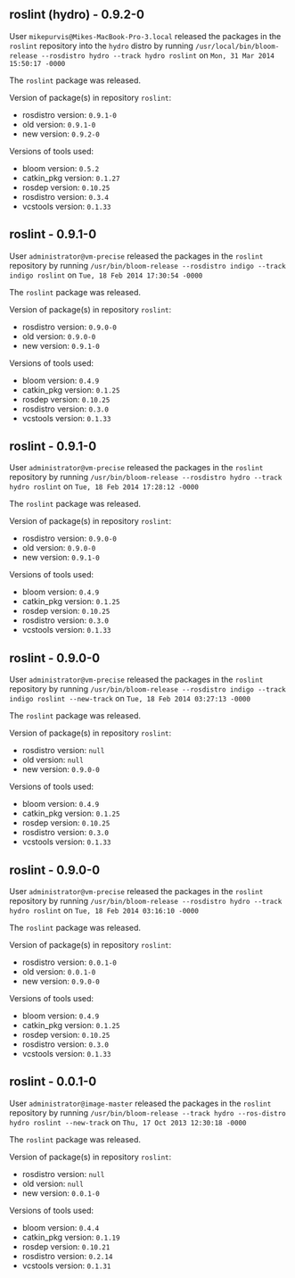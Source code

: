 ## roslint (hydro) - 0.9.2-0

User `mikepurvis@Mikes-MacBook-Pro-3.local` released the packages in the `roslint` repository into the `hydro` distro by running `/usr/local/bin/bloom-release --rosdistro hydro --track hydro roslint` on `Mon, 31 Mar 2014 15:50:17 -0000`

The `roslint` package was released.

Version of package(s) in repository `roslint`:
- rosdistro version: `0.9.1-0`
- old version: `0.9.1-0`
- new version: `0.9.2-0`

Versions of tools used:
- bloom version: `0.5.2`
- catkin_pkg version: `0.1.27`
- rosdep version: `0.10.25`
- rosdistro version: `0.3.4`
- vcstools version: `0.1.33`


## roslint - 0.9.1-0

User `administrator@vm-precise` released the packages in the `roslint` repository by running `/usr/bin/bloom-release --rosdistro indigo --track indigo roslint` on `Tue, 18 Feb 2014 17:30:54 -0000`

The `roslint` package was released.

Version of package(s) in repository `roslint`:
- rosdistro version: `0.9.0-0`
- old version: `0.9.0-0`
- new version: `0.9.1-0`

Versions of tools used:
- bloom version: `0.4.9`
- catkin_pkg version: `0.1.25`
- rosdep version: `0.10.25`
- rosdistro version: `0.3.0`
- vcstools version: `0.1.33`


## roslint - 0.9.1-0

User `administrator@vm-precise` released the packages in the `roslint` repository by running `/usr/bin/bloom-release --rosdistro hydro --track hydro roslint` on `Tue, 18 Feb 2014 17:28:12 -0000`

The `roslint` package was released.

Version of package(s) in repository `roslint`:
- rosdistro version: `0.9.0-0`
- old version: `0.9.0-0`
- new version: `0.9.1-0`

Versions of tools used:
- bloom version: `0.4.9`
- catkin_pkg version: `0.1.25`
- rosdep version: `0.10.25`
- rosdistro version: `0.3.0`
- vcstools version: `0.1.33`


## roslint - 0.9.0-0

User `administrator@vm-precise` released the packages in the `roslint` repository by running `/usr/bin/bloom-release --rosdistro indigo --track indigo roslint --new-track` on `Tue, 18 Feb 2014 03:27:13 -0000`

The `roslint` package was released.

Version of package(s) in repository `roslint`:
- rosdistro version: `null`
- old version: `null`
- new version: `0.9.0-0`

Versions of tools used:
- bloom version: `0.4.9`
- catkin_pkg version: `0.1.25`
- rosdep version: `0.10.25`
- rosdistro version: `0.3.0`
- vcstools version: `0.1.33`


## roslint - 0.9.0-0

User `administrator@vm-precise` released the packages in the `roslint` repository by running `/usr/bin/bloom-release --rosdistro hydro --track hydro roslint` on `Tue, 18 Feb 2014 03:16:10 -0000`

The `roslint` package was released.

Version of package(s) in repository `roslint`:
- rosdistro version: `0.0.1-0`
- old version: `0.0.1-0`
- new version: `0.9.0-0`

Versions of tools used:
- bloom version: `0.4.9`
- catkin_pkg version: `0.1.25`
- rosdep version: `0.10.25`
- rosdistro version: `0.3.0`
- vcstools version: `0.1.33`


## roslint - 0.0.1-0

User `administrator@image-master` released the packages in the `roslint` repository by running `/usr/bin/bloom-release --track hydro --ros-distro hydro roslint --new-track` on `Thu, 17 Oct 2013 12:30:18 -0000`

The `roslint` package was released.

Version of package(s) in repository `roslint`:
- rosdistro version: `null`
- old version: `null`
- new version: `0.0.1-0`

Versions of tools used:
- bloom version: `0.4.4`
- catkin_pkg version: `0.1.19`
- rosdep version: `0.10.21`
- rosdistro version: `0.2.14`
- vcstools version: `0.1.31`


